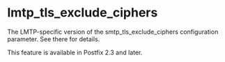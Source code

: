 # lmtp_tls_exclude_ciphers 

 The LMTP-specific version of the smtp_tls_exclude_ciphers
configuration parameter.  See there for details. 

 This feature is available in Postfix 2.3 and later. 


